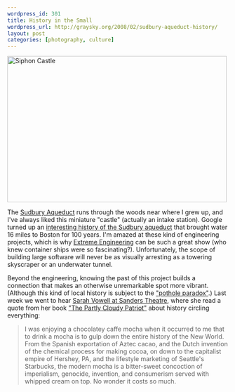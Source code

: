 ```yaml
--- 
wordpress_id: 301
title: History in the Small
wordpress_url: http://graysky.org/2008/02/sudbury-aqueduct-history/
layout: post
categories: [photography, culture]
---
```

<div class="flickr-frame"><a href="http://www.flickr.com/photos/downtree/2272639460/" title="Siphon Castle"><img src="http://farm3.static.flickr.com/2320/2272639460_592562b4d6.jpg" class="flickr-photo" width="500" height="333" alt="Siphon Castle" /></a>
</div>

The <a href="http://www.middlesexcanal.org/aqueducts/sudbury.htm">Sudbury Aqueduct</a> runs through the woods near where I grew up, and I've always liked this miniature "castle" (actually an intake station). Google turned up an <a href="http://ocw.mit.edu/NR/rdonlyres/Science--Technology--and-Society/STS-036Fall-2004/73B4E380-0627-4202-9CA5-495AB020D2A1/0/sudburyjohnstonwithcredits.pdf">interesting history of the Sudbury aqueduct</a> that brought water 16 miles to Boston for 100 years. I'm amazed at these kind of engineering projects, which is why <a href="http://dsc.discovery.com/convergence/engineering/engineering.html">Extreme Engineering</a> can be such a great show (who knew container ships were so fascinating?). Unfortunately, the scope of building large software will never be as visually arresting as a towering skyscraper or an underwater tunnel.

Beyond the engineering, knowing the past of this project builds a connection that makes an otherwise unremarkable spot more vibrant. (Although this kind of local history is subject to the <a href="http://www.stevenberlinjohnson.com/the-pothole-paradox.html">"pothole paradox"</a>.) Last week we went to hear <a href="http://www.celebrityseries.org/0708_performances/823_vowell_rakoff.htm">Sarah Vowell at Sanders Theatre</a>, where she read a quote from her book <a href="http://www.amazon.com/dp/0743243803/ref=nosim?tag=mikechampion">"The Partly Cloudy Patriot"</a> about history circling everything:

<blockquote>
I was enjoying a chocolatey caffe mocha when it occurred to me that to drink a mocha is to gulp down the entire history of the New World. From the Spanish exportation of Aztec cacao, and the Dutch invention of the chemical process for making cocoa, on down to the capitalist empire of Hershey, PA, and the lifestyle marketing of Seattle's Starbucks, the modern mocha is a bitter-sweet concoction of imperialism, genocide, invention, and consumerism served with whipped cream on top. No wonder it costs so much.
</blockquote>



